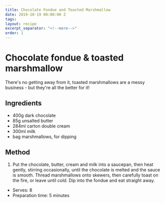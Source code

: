 ```yaml
---
title: Chocolate Fondue and Toasted Marshmallow
date: 2019-10-19 00:00:00 Z
tags:
layout: recipe
excerpt_separator: "<!--more-->"
order: 1
---
```


# Chocolate fondue & toasted marshmallow

There's no getting away from it, toasted marshmallows are a messy business - but they're all the better for it!

<!--more-->

## Ingredients

- 400g dark chocolate
- 85g unsalted butter
- 284ml carton double cream
- 300ml milk
- bag marshmallows, for dipping




## Method

1.	Put the chocolate, butter, cream and milk into a saucepan, then heat gently, stirring occasionally, until the chocolate is melted and the sauce is smooth. Thread marshmallows onto skewers, then carefully toast on the fire, or leave until cold. Dip into the fondue and eat straight away.


- Serves: 8
- Preparation time: 5 minutes

